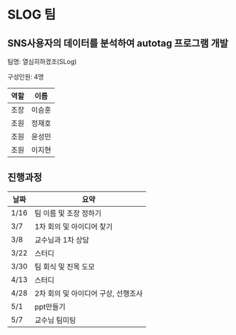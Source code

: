 # SLOG 팀 

## SNS사용자의 데이터를 분석하여 autotag 프로그램 개발

팀명: 열심히하겠조(SLog)

구성인원: 4명

역할|이름|
---|---|
조장|이승훈|
조원|정재호|
조원|윤성민|
조원|이지현|

## 진행과정

날짜| 요약|
---|---|
1/16|팀 이름 및 조장 정하기|
3/7|1차 회의 및 아이디어 찾기|
3/8|교수님과 1차 상담|
3/22|스터디|
3/30|팀 회식 및 친목 도모|
4/13|스터디|
4/28|2차 회의 및 아이디어 구상, 선행조사|
5/1|ppt만들기|
5/7|교수님 팀미팅|
